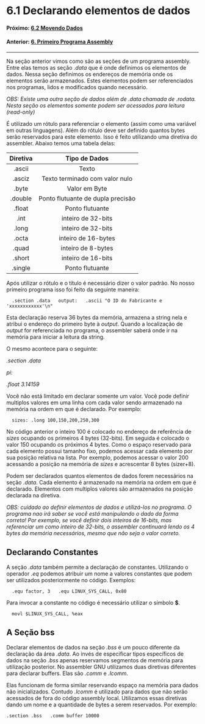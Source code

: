 # 6.1 Declarando elementos de dados

#### Próximo: [6.2 Movendo Dados](./movendo_dados.md)  
#### Anterior: [6. Primeiro Programa Assembly](./primeiro_programa.md)   

  ---  

Na seção anterior vimos como são as seções de um programa assembly. Entre elas temos as seção *.data* que é onde definimos os elementos de dados. Nessa seção definimos os endereços de memória onde os elementos serão armazenados. Estes elementos podem ser referenciados nos programas, lidos e modificados quando necessário.  

*OBS: Existe uma outra seção de dados além de .data chamada de .rodata. Nesta seção os elementos somente podem ser acessados para leitura (read-only)*  

É utilizado um rótulo para referenciar o elemento (assim como uma variável em outras linguagens). Além do rótulo deve ser definido quantos bytes serão reservados para este elemento. Isso é feito utilizando uma diretiva do assembler. Abaixo temos uma tabela delas:  

|Diretiva|Tipo de Dados|
|:---:|:---:|
|.ascii| Texto |
|.asciz| Texto terminado com valor nulo |
|.byte| Valor em Byte |
|.double| Ponto flutuante de dupla precisão |
|.float| Ponto flutuante |
|.int| inteiro de 32-bits |
|.long| inteiro de 32-bits |
|.octa| inteiro de 16-bytes |
|.quad| inteiro de 8-bytes |
|.short| inteiro de 16-bits |
|.single| Ponto flutuante |  

Após utilizar o rótulo e o título é necessário dizer o valor padrão. No nosso primeiro programa isso foi feito da seguinte maneira:  

`  
.section .data  
 output:  
  .ascii "O ID do Fabricante e 'xxxxxxxxxxxx'\n"  
`  

Esta declaração reserva 36 bytes da memória, armazena a string nela e atribui o endereço do primeiro byte à *output*. Quando a localização de *output* for referenciada no programa, o assembler saberá onde ir na memória para iniciar a leitura da string.  

O mesmo acontece para o seguinte:  


*.section .data*  

*pi:*  

*.float 3.14159*  

  
  Você não está limitado em declarar somente um valor. Você pode definir multiplos valores em uma linha com cada valor sendo armazenado na memória na ordem em que é declarado. Por exemplo:  
  
`  
 sizes:
  .long 100,150,200,250,300
`  

No código anterior o inteiro 100 é colocado no endereço de referência de *sizes* ocupando os primeiros 4 bytes (32-bits). Em seguida é colocado o valor 150 ocupando os próximos 4 bytes. Como o espaço reservado para cada elemento possui tamanho fixo, podemos acessar cada elemento por sua posição relativa na lista. Por exemplo, podemos acessar o valor 200 acessando a posição na memória de *sizes* e acrescentar 8 bytes (sizer+8).  

Podem ser declarados quantos elementos de dados forem necessários na seção *.data*. Cada elemento é armazenado na memória na ordem em que é declarado. Elementos com multiplos valores são armazenados na posição declarada na diretiva.  

*OBS: cuidado ao definir elementos de dados e utilizá-los no programa. O programa nao irá saber se você está manipulando o dado da forma correta! Por exemplo, se você definir dois inteiros de 16-bits, mas referenciar um como inteiro de 32-bits, o assembler continuará lendo os 4 bytes da memória necessários, mesmo que não seja o valor correto.*  


## Declarando Constantes  

A seção *.data* também permite a declaração de constantes. Utilizando o operador *.eq* podemos atribuir um nome a valores constantes que podem ser utilizados posteriormente no código. Exemplos:  

`  
.equ factor, 3  
.equ LINUX_SYS_CALL, 0x80  
`  

Para invocar a constante no código é necessário utilizar o símbolo **$**.

`  
movl $LINUX_SYS_CALL, %eax  
`  

## A Seção bss  

Declarar elementos de dados na seção *.bss* é um pouco diferente da declaração da área *.data*. Ao invés de especificar tipos específicos de dados na seção *.bss* apenas reservamos segmentos de memória para utilização posterior. No assembler GNU utilizamos duas diretivas diferentes para declarar buffers. Elas são *.comm* e *.lcomm*.  

Elas funcionam de forma similar reservando espaço na memória para dados não inicializados. Contudo *.lcomm* é utilizado para dados que não serão acessados de fora do código assembly local. Utilizamos essas diretivas dando um nome e a quantidade de bytes a serem reservados. Por exemplo:  

`
.section .bss  
  .comm buffer 10000  
`  

